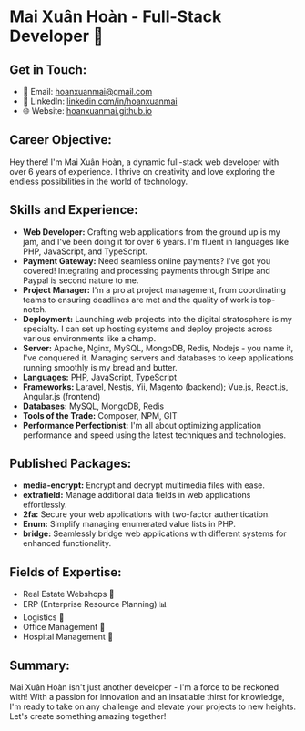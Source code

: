 # Mai Xuân Hoàn - Full-Stack Developer 🚀

## Get in Touch:
- 📧 Email: hoanxuanmai@gmail.com
- 💼 LinkedIn: [linkedin.com/in/hoanxuanmai](https://www.linkedin.com/in/hoanxuanmai/)
- 🌐 Website: [hoanxuanmai.github.io](https://hoanxuanmai.github.io/)

## Career Objective:
Hey there! I'm Mai Xuân Hoàn, a dynamic full-stack web developer with over 6 years of experience. I thrive on creativity and love exploring the endless possibilities in the world of technology.

## Skills and Experience:
- **Web Developer:** Crafting web applications from the ground up is my jam, and I've been doing it for over 6 years. I'm fluent in languages like PHP, JavaScript, and TypeScript.
- **Payment Gateway:** Need seamless online payments? I've got you covered! Integrating and processing payments through Stripe and Paypal is second nature to me.
- **Project Manager:** I'm a pro at project management, from coordinating teams to ensuring deadlines are met and the quality of work is top-notch.
- **Deployment:** Launching web projects into the digital stratosphere is my specialty. I can set up hosting systems and deploy projects across various environments like a champ.
- **Server:** Apache, Nginx, MySQL, MongoDB, Redis, Nodejs - you name it, I've conquered it. Managing servers and databases to keep applications running smoothly is my bread and butter.
- **Languages:** PHP, JavaScript, TypeScript
- **Frameworks:** Laravel, Nestjs, Yii, Magento (backend); Vue.js, React.js, Angular.js (frontend)
- **Databases:** MySQL, MongoDB, Redis
- **Tools of the Trade:** Composer, NPM, GIT
- **Performance Perfectionist:** I'm all about optimizing application performance and speed using the latest techniques and technologies.

## Published Packages:
- **media-encrypt:** Encrypt and decrypt multimedia files with ease.
- **extrafield:** Manage additional data fields in web applications effortlessly.
- **2fa:** Secure your web applications with two-factor authentication.
- **Enum:** Simplify managing enumerated value lists in PHP.
- **bridge:** Seamlessly bridge web applications with different systems for enhanced functionality.

## Fields of Expertise:
- Real Estate Webshops 🏡
- ERP (Enterprise Resource Planning) 📊
- Logistics 🚚
- Office Management 📝
- Hospital Management 🏥

## Summary:
Mai Xuân Hoàn isn't just another developer - I'm a force to be reckoned with! With a passion for innovation and an insatiable thirst for knowledge, I'm ready to take on any challenge and elevate your projects to new heights. Let's create something amazing together!
